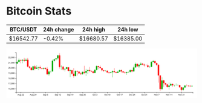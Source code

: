 # Bitcoin Stats

BTC/USDT|24h change|24h high|24h low|
|---|---|---|---|
|$16542.77|-0.42%|$16680.57|$16385.00|

<img src="./chart.svg">
